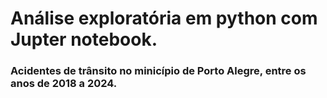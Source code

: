 # Análise exploratória em python com Jupter notebook.
### Acidentes de trânsito no minicípio de Porto Alegre, entre os anos de 2018 a 2024.
